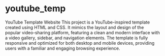 # youtube_temp


YouTube Template Website
This project is a YouTube-inspired template created using HTML and CSS. It mimics the layout and design of the popular video-sharing platform, featuring a clean and modern interface with a video gallery, sidebar, and navigation elements. The template is fully responsive and optimized for both desktop and mobile devices, providing users with a familiar and engaging browsing experience.

